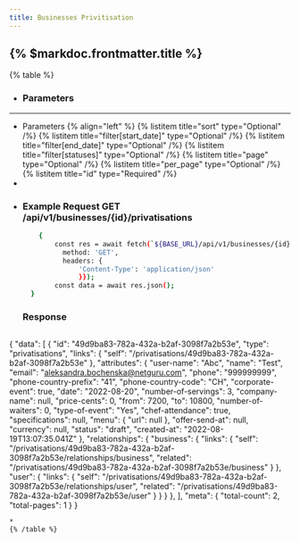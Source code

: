 ```yaml
---
title: Businesses Privitisation
---
```


## {% $markdoc.frontmatter.title %}

{% table %}
* ### **Parameters**
---
* Parameters {% align="left" %}
  {% listitem title="sort" type="Optional" /%}
  {% listitem title="filter[start_date]" type="Optional" /%}
  {% listitem title="filter[end_date]" type="Optional" /%}
  {% listitem title="filter[statuses]" type="Optional" /%}
  {% listitem title="page" type="Optional" /%}
  {% listitem title="per_page" type="Optional" /%}
  {% listitem title="id" type="Required" /%}
*
*
  ### Example Request GET /api/v1/businesses/{id}/privatisations
  ```bash
      {
          const res = await fetch(`${BASE_URL}/api/v1/businesses/{id}/privatisations`, {
            method: 'GET',
            headers: {
                'Content-Type': 'application/json'
                }});
          const data = await res.json();
    }
  ```
  ### Response
  ```bash
{
  "data": [
    {
      "id": "49d9ba83-782a-432a-b2af-3098f7a2b53e",
      "type": "privatisations",
      "links": {
        "self": "/privatisations/49d9ba83-782a-432a-b2af-3098f7a2b53e"
      },
      "attributes": {
        "user-name": "Abc",
        "name": "Test",
        "email": "aleksandra.bochenska@netguru.com",
        "phone": "999999999",
        "phone-country-prefix": "41",
        "phone-country-code": "CH",
        "corporate-event": true,
        "date": "2022-08-20",
        "number-of-servings": 3,
        "company-name": null,
        "price-cents": 0,
        "from": 7200,
        "to": 10800,
        "number-of-waiters": 0,
        "type-of-event": "Yes",
        "chef-attendance": true,
        "specifications": null,
        "menu": {
          "url": null
        },
        "offer-send-at": null,
        "currency": null,
        "status": "draft",
        "created-at": "2022-08-19T13:07:35.041Z"
      },
      "relationships": {
        "business": {
          "links": {
            "self": "/privatisations/49d9ba83-782a-432a-b2af-3098f7a2b53e/relationships/business",
            "related": "/privatisations/49d9ba83-782a-432a-b2af-3098f7a2b53e/business"
          }
        },
        "user": {
          "links": {
            "self": "/privatisations/49d9ba83-782a-432a-b2af-3098f7a2b53e/relationships/user",
            "related": "/privatisations/49d9ba83-782a-432a-b2af-3098f7a2b53e/user"
          }
        }
      }
    },
  ],
  "meta": {
    "total-count": 2,
    "total-pages": 1
  }
}
  ```
*
{% /table %}
